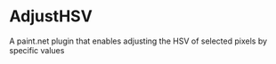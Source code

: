 # AdjustHSV
A paint.net plugin that enables adjusting the HSV of selected pixels by specific values
